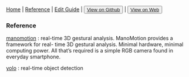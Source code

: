 [Home](/README.md) | [Reference](/reference.md) | [Edit Guide](/editguide.md) | <button class="nav" ><a href="https://github.com/whatifif/handgesture/">View on Github</a></button>  |  <button class="nav" ><a href="https://whatifif.github.io/handgesture/">View on Web</a></button>

### Reference

[manomotion](https://www.manomotion.com/get-started/) : real-time 3D gestural analysis. 
ManoMotion provides a framework for real- time 3D gestural analysis. Minimal hardware, minimal computing power. All that’s required is a simple RGB camera found in everyday smartphone.


[yolo](https://pjreddie.com/darknet/yolo/) : real-time object detection
